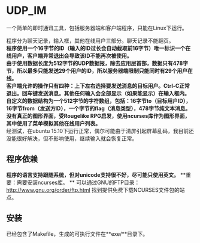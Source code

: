 # UDP_IM
一个简单的即时通讯工具，包括服务器端和客户端程序，只能在Linux下运行。

程序分为聊天记录，输入框，其他在线用户三部分。聊天记录不能翻页。<br />
**程序使用一个16字节的ID（输入的ID过长会自动截取前16字节）唯一标识一个在线用户，客户端异常退出会导致该ID不能再次被使用。**<br />
**由于使用数据长度为512字节的UDP数据报，除去应用层首部，数据只有478字节，所以最多只能发送29个用户的ID，所以服务器端限制只能同时有29个用户在线。**<br />
**客户端允许的操作只有四种：上下左右选择要发送消息的目标用户。Ctrl-C正常退出。回车键发送消息。其他任何输入会全部显示（如果能显示）在输入框内。**<br />
**自定义的数据结构为一个512字节的字符数组，包括：16字节to（目标用户ID），16字节from（发送方ID），一个字节的flag（消息类型），478字节纯文本消息。**<br />
**没有真正的图形界面，受Rougelike RPG启发，使用ncurses库作为图形界面，其中使用了菜单模拟其他在线用户列表。**<br />
经测试，在ubuntu 15.10下运行正常，偶尔可能由于清屏引起屏幕乱码，我目前还没能很好解决，但不影响使用，继续输入就会恢复正常。

程序依赖
---
**程序的语言支持跟随系统，但对unicode支持很不好，尽可能只使用英文。**
**重要：需要安装ncurses库。 ** 可以通过GNU的FTP目录：http://www.gnu.org/order/ftp.html 找到提供免费下载NCURSES文件包的站点。

安装
---
已经包含了Makefile，生成的可执行文件在**exe/**目录下。
